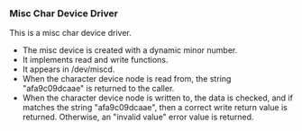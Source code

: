 ### Misc Char Device Driver
This is a misc char device driver.
- The misc device is created with a dynamic minor number.
- It implements read and write functions.
- It appears in /dev/miscd.
- When the character device node is read from, the string "afa9c09dcaae" is returned to the caller.
- When the character device node is written to, the data is checked, and if matches the string "afa9c09dcaae",
then a correct write return value is returned. Otherwise, an "invalid value" error value is returned.
